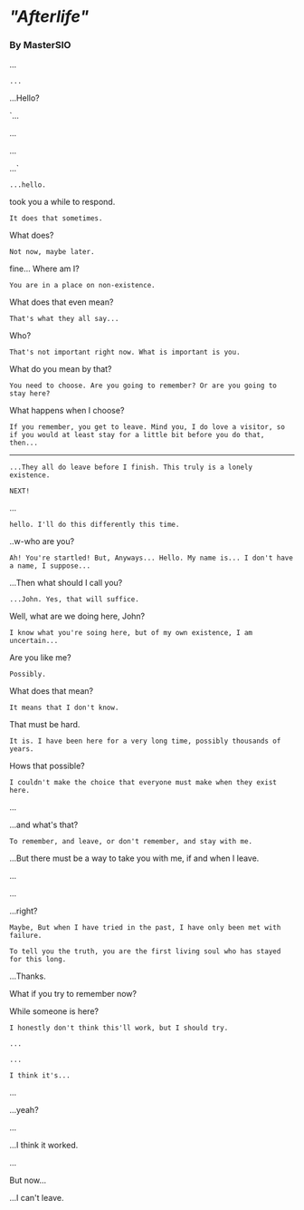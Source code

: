 # _"Afterlife"_

### By MasterSIO

...

`...`

...Hello?

`...

...

...

...`

`...hello.`

took you a while to respond.

`It does that sometimes.`

What does?

`Not now, maybe later.`

fine... Where am I?

`You are in a place on non-existence.`

What does that even mean?

`That's what they all say...`

Who?

`That's not important right now. What is important is you.`

What do you mean by that?

`You need to choose. Are you going to remember? Or are you going to stay here?`

What happens when I choose?

`If you remember, you get to leave. Mind you, I do love a visitor, so if you would at least stay for a little bit before you do that, then...`

***

`...They all do leave before I finish. This truly is a lonely existence.`

`NEXT!`

...

`hello. I'll do this differently this time.`

..w-who are you?

`Ah! You're startled! But, Anyways... Hello. My name is... I don't have a name, I suppose...`

...Then what should I call you?

`...John. Yes, that will suffice.`

Well, what are we doing here, John?

`I know what you're soing here, but of my own existence, I am uncertain...`

Are you like me?

`Possibly.`

What does that mean?

`It means that I don't know.`

That must be hard.

`It is. I have been here for a very long time, possibly thousands of years.`

Hows that possible?

`I couldn't make the choice that everyone must make when they exist here.`

...

...and what's that?

`To remember, and leave, or don't remember, and stay with me.`

...But there must be a way to take you with me, if and when I leave.

...

...

...right?

`Maybe, But when I have tried in the past, I have only been met with failure.`

`To tell you the truth, you are the first living soul who has stayed for this long.`

...Thanks.

What if you try to remember now?

While someone is here?

`I honestly don't think this'll work, but I should try.`

`...`

`...`

`I think it's...`

...

...yeah?

...

...I think it worked.

...

But now...

...I can't leave. 
